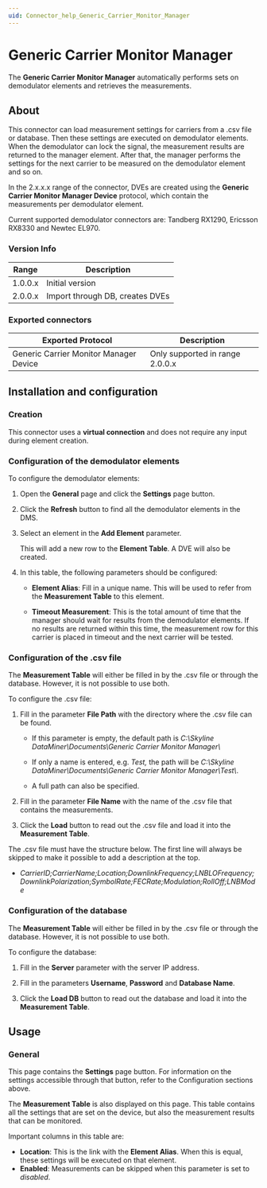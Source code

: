 ```yaml
---
uid: Connector_help_Generic_Carrier_Monitor_Manager
---
```


# Generic Carrier Monitor Manager

The **Generic Carrier Monitor Manager** automatically performs sets on demodulator elements and retrieves the measurements.

## About

This connector can load measurement settings for carriers from a .csv file or database. Then these settings are executed on demodulator elements. When the demodulator can lock the signal, the measurement results are returned to the manager element. After that, the manager performs the settings for the next carrier to be measured on the demodulator element and so on.

In the 2.x.x.x range of the connector, DVEs are created using the **Generic Carrier Monitor Manager Device** protocol, which contain the measurements per demodulator element.

Current supported demodulator connectors are: Tandberg RX1290, Ericsson RX8330 and Newtec EL970.

### Version Info

| **Range** | **Description**                 |
|------------------|---------------------------------|
| 1.0.0.x          | Initial version                 |
| 2.0.0.x          | Import through DB, creates DVEs |

### Exported connectors

| **Exported Protocol**                  | **Description**                 |
|----------------------------------------|---------------------------------|
| Generic Carrier Monitor Manager Device | Only supported in range 2.0.0.x |

## Installation and configuration

### Creation

This connector uses a **virtual connection** and does not require any input during element creation.

### Configuration of the demodulator elements

To configure the demodulator elements:

1. Open the **General** page and click the **Settings** page button.

1. Click the **Refresh** button to find all the demodulator elements in the DMS.

1. Select an element in the **Add Element** parameter.

   This will add a new row to the **Element Table**. A DVE will also be created.

1. In this table, the following parameters should be configured:

   - **Element Alias**: Fill in a unique name. This will be used to refer from the **Measurement Table** to this element.

   - **Timeout Measurement**: This is the total amount of time that the manager should wait for results from the demodulator elements. If no results are returned within this time, the measurement row for this carrier is placed in timeout and the next carrier will be tested.

### Configuration of the .csv file

The **Measurement Table** will either be filled in by the .csv file or through the database. However, it is not possible to use both.

To configure the .csv file:

1. Fill in the parameter **File Path** with the directory where the .csv file can be found.

   - If this parameter is empty, the default path is *C:\Skyline DataMiner\Documents\Generic Carrier Monitor Manager\\*

   - If only a name is entered, e.g. *Test,* the path will be *C:\Skyline DataMiner\Documents\Generic Carrier Monitor Manager\Test\\*.

   - A full path can also be specified.

1. Fill in the parameter **File Name** with the name of the .csv file that contains the measurements.

1. Click the **Load** button to read out the .csv file and load it into the **Measurement Table**.

The .csv file must have the structure below. The first line will always be skipped to make it possible to add a description at the top.

- *CarrierID;CarrierName;Location;DownlinkFrequency;LNBLOFrequency;DownlinkPolarization;SymbolRate;FECRate;Modulation;RollOff;LNBMode*

### Configuration of the database

The **Measurement Table** will either be filled in by the .csv file or through the database. However, it is not possible to use both.

To configure the database:

1. Fill in the **Server** parameter with the server IP address.

1. Fill in the parameters **Username**, **Password** and **Database Name**.

1. Click the **Load DB** button to read out the database and load it into the **Measurement Table**.

## Usage

### General

This page contains the **Settings** page button. For information on the settings accessible through that button, refer to the Configuration sections above.

The **Measurement Table** is also displayed on this page. This table contains all the settings that are set on the device, but also the measurement results that can be monitored.

Important columns in this table are:

- **Location**: This is the link with the **Element Alias**. When this is equal, these settings will be executed on that element.
- **Enabled**: Measurements can be skipped when this parameter is set to *disabled*.
